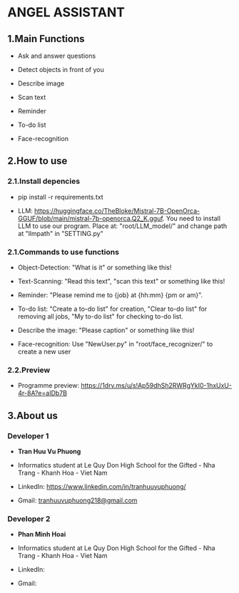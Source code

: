 <h1>ANGEL ASSISTANT</h1>

<h2>1.Main Functions</h2>

- Ask and answer questions

- Detect objects in front of you

- Describe image

- Scan text

- Reminder

- To-do list

- Face-recognition

<h2>2.How to use</h2>
<h3>2.1.Install depencies</h3>

- pip install -r requirements.txt

- LLM: https://huggingface.co/TheBloke/Mistral-7B-OpenOrca-GGUF/blob/main/mistral-7b-openorca.Q2_K.gguf. You need to install LLM to use our program. Place at: "root/LLM_model/" and change path at "llmpath" in "SETTING.py"

<h3>2.1.Commands to use functions</h3>

- Object-Detection: "What is it" or something like this!

- Text-Scanning: "Read this text", "scan this text" or something like this!

- Reminder: "Please remind me to {job} at {hh:mm} {pm or am}".

- To-do list: "Create a to-do list" for creation, "Clear to-do list" for removing all jobs, "My to-do list" for checking to-do list.

- Describe the image: "Please caption" or something like this!

- Face-recognition: Use "NewUser.py" in "root/face_recognizer/" to create a new user

<h3>2.2.Preview</h3>

- Programme preview: https://1drv.ms/u/s!Ap59dhSh2RWRgYkI0-1hxUxU-4r-8A?e=aIDb7B

<h2>3.About us</h2>
<h3>Developer 1</h3>

- **Tran Huu Vu Phuong**

- Informatics student at Le Quy Don High School for the Gifted - Nha Trang - Khanh Hoa - Viet Nam

- LinkedIn: https://www.linkedin.com/in/tranhuuvuphuong/

- Gmail: tranhuuvuphuong218@gmail.com

<h3>Developer 2</h3>

- **Phan Minh Hoai**

- Informatics student at Le Quy Don High School for the Gifted - Nha Trang - Khanh Hoa - Viet Nam

- LinkedIn:

- Gmail:
